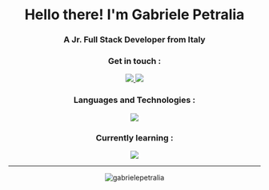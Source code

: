 <h1 align="center">Hello there! I'm Gabriele Petralia</h1>
<h3 align="center">A Jr. Full Stack Developer from Italy</h3>

<h3 align="center">Get in touch :</h3>

<div align="center">
  <a href="https://www.linkedin.com/in/gabriele-petralia/" target="_blank">
    <img src="https://skillicons.dev/icons?i=linkedin"/>
  </a>
  <a href="mailto:gabrielepetralia.dev@gmail.com" target="_blank">
    <img src="https://skillicons.dev/icons?i=gmail"/>
  </a>
</div>

<h3 align="center">Languages and Technologies :</h3> 

<div align="center">
  <img src="https://skillicons.dev/icons?i=html,css,js,bootstrap,sass,vue,mysql,php,laravel,git,java,spring&perline=4" />
</div>

<h3 align="center">Currently learning :</h3> 

<div align="center">
  <img src="https://skillicons.dev/icons?i=threejs,react,blender,tailwind&perline=4" />
</div>

---

<p align="center"><img align="center" src="https://github-readme-stats.vercel.app/api/top-langs?username=gabrielepetralia&show_icons=true&theme=dark&locale=en&layout=compact" alt="gabrielepetralia" /></p>
